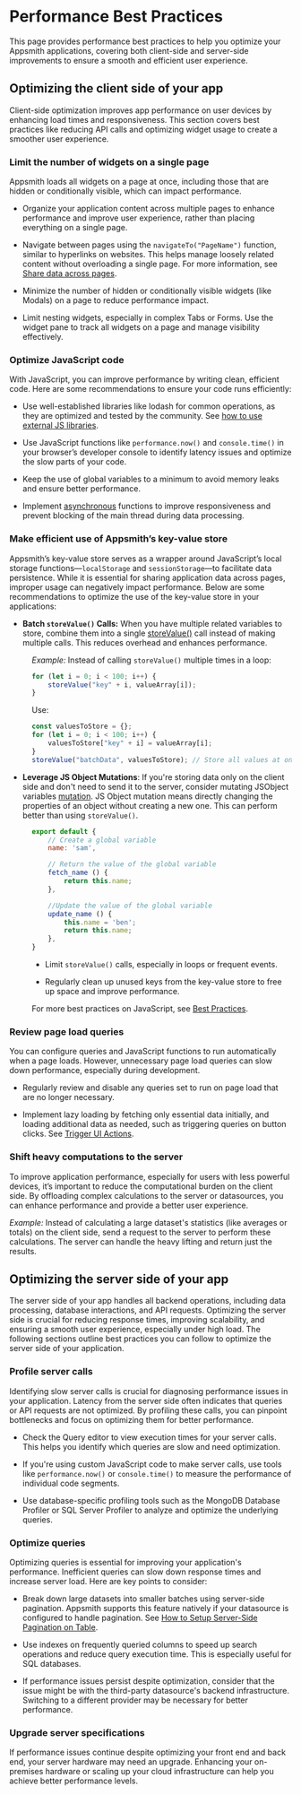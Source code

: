 # Performance Best Practices

This page provides performance best practices to help you optimize your Appsmith applications, covering both client-side and server-side improvements to ensure a smooth and efficient user experience.

## Optimizing the client side of your app

Client-side optimization improves app performance on user devices by enhancing load times and responsiveness. This section covers best practices like reducing API calls and optimizing widget usage to create a smoother user experience.

### Limit the number of widgets on a single page

Appsmith loads all widgets on a page at once, including those that are hidden or conditionally visible, which can impact performance. 

- Organize your application content across multiple pages to enhance performance and improve user experience, rather than placing everything on a single page.

- Navigate between pages using the `navigateTo("PageName")` function, similar to hyperlinks on websites. This helps manage loosely related content without overloading a single page. For more information, see [Share data across pages](/advanced-concepts/sharing-data-across-pages#use-query-parameters).

- Minimize the number of hidden or conditionally visible widgets (like Modals) on a page to reduce performance impact.

- Limit nesting widgets, especially in complex Tabs or Forms. Use the widget pane to track all widgets on a page and manage visibility effectively.


### Optimize JavaScript code

With JavaScript, you can improve performance by writing clean, efficient code. Here are some recommendations to ensure your code runs efficiently:

- Use well-established libraries like lodash for common operations, as they are optimized and tested by the community. See [how to use external JS libraries](/core-concepts/writing-code/ext-libraries).

- Use JavaScript functions like `performance.now()` and `console.time()` in your browser’s developer console to identify latency issues and optimize the slow parts of your code.

- Keep the use of global variables to a minimum to avoid memory leaks and ensure better performance.

- Implement [asynchronous](/core-concepts/writing-code/javascript-promises#asyncawait) functions to improve responsiveness and prevent blocking of the main thread during data processing.


### Make efficient use of Appsmith’s key-value store

Appsmith’s key-value store serves as a wrapper around JavaScript’s local storage functions—`localStorage` and `sessionStorage`—to facilitate data persistence. While it is essential for sharing application data across pages, improper usage can negatively impact performance. Below are some recommendations to optimize the use of the key-value store in your applications:



* **Batch `storeValue()` Calls:** When you have multiple related variables to store, combine them into a single [storeValue()](/reference/appsmith-framework/widget-actions/store-value) call instead of making multiple calls. This reduces overhead and enhances performance.

<dd>

*Example:* Instead of calling `storeValue()` multiple times in a loop:

```js
for (let i = 0; i < 100; i++) {
    storeValue("key" + i, valueArray[i]);
}
```

Use:


```js
const valuesToStore = {};
for (let i = 0; i < 100; i++) {
    valuesToStore["key" + i] = valueArray[i];
}
storeValue("batchData", valuesToStore); // Store all values at once
```
</dd>

* **Leverage JS Object Mutations**: If you're storing data only on the client side and don't need to send it to the server, consider mutating JSObject variables [mutation](/write-code/best-practices#use-mutable-js-variables). JS Object mutation means directly changing the properties of an object without creating a new one. This can perform better than using `storeValue()`.

<dd>

```js
export default {
    // Create a global variable
	name: 'sam',

    // Return the value of the global variable
	fetch_name () {
		return this.name;
	},

    //Update the value of the global variable
	update_name () {
		this.name = 'ben';
		return this.name;
	},
}
```

- Limit `storeValue()` calls, especially in loops or frequent events.

- Regularly clean up unused keys from the key-value store to free up space and improve performance.


For more best practices on JavaScript, see [Best Practices](/write-code/best-practices#use-mutable-js-variables).

</dd>



### Review page load queries

You can configure queries and JavaScript functions to run automatically when a page loads. However, unnecessary page load queries can slow down performance, especially during development.

* Regularly review and disable any queries set to run on page load that are no longer necessary.

<dd>

<ZoomImage
  src="/img/disable-onpageload.webp" 
  alt=""
  caption=""
/>



</dd>

* Implement lazy loading by fetching only essential data initially, and loading additional data as needed, such as triggering queries on button clicks. See [Trigger UI Actions](/core-concepts/writing-code/ui-actions).



### Shift heavy computations to the server


To improve application performance, especially for users with less powerful devices, it’s important to reduce the computational burden on the client side. By offloading complex calculations to the server or datasources, you can enhance performance and provide a better user experience.

*Example:* Instead of calculating a large dataset's statistics (like averages or totals) on the client side, send a request to the server to perform these calculations. The server can handle the heavy lifting and return just the results.




## Optimizing the server side of your app

The server side of your app handles all backend operations, including data processing, database interactions, and API requests. Optimizing the server side is crucial for reducing response times, improving scalability, and ensuring a smooth user experience, especially under high load. The following sections outline best practices you can follow to optimize the server side of your application.

### Profile server calls


Identifying slow server calls is crucial for diagnosing performance issues in your application. Latency from the server side often indicates that queries or API requests are not optimized. By profiling these calls, you can pinpoint bottlenecks and focus on optimizing them for better performance.

<ZoomImage
  src="/img/query-edt.webp" 
  alt=""
  caption=""
/>

- Check the Query editor to view execution times for your server calls. This helps you identify which queries are slow and need optimization.

- If you're using custom JavaScript code to make server calls, use tools like `performance.now()` or `console.time()` to measure the performance of individual code segments.

- Use database-specific profiling tools such as the MongoDB Database Profiler or SQL Server Profiler to analyze and optimize the underlying queries.



### Optimize queries



Optimizing queries is essential for improving your application's performance. Inefficient queries can slow down response times and increase server load. Here are key points to consider:

- Break down large datasets into smaller batches using server-side pagination. Appsmith supports this feature natively if your datasource is configured to handle pagination. See [How to Setup Server-Side Pagination on Table](/build-apps/how-to-guides/Server-side-pagination-in-table).

- Use indexes on frequently queried columns to speed up search operations and reduce query execution time. This is especially useful for SQL databases.

- If performance issues persist despite optimization, consider that the issue might be with the third-party datasource's backend infrastructure. Switching to a different provider may be necessary for better performance.

### Upgrade server specifications



If performance issues continue despite optimizing your front end and back end, your server hardware may need an upgrade. Enhancing your on-premises hardware or scaling up your cloud infrastructure can help you achieve better performance levels.

